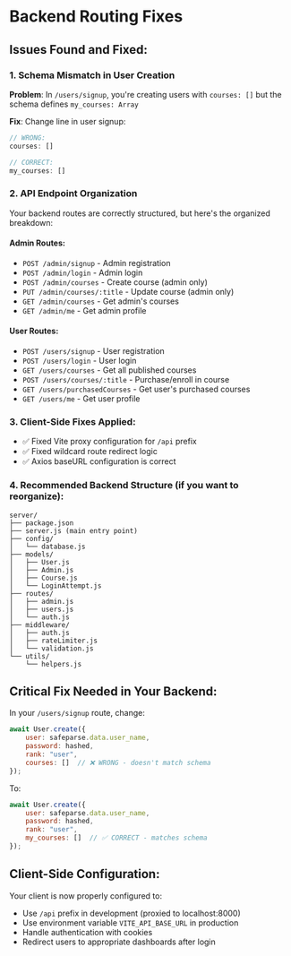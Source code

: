 # Backend Routing Fixes

## Issues Found and Fixed:

### 1. Schema Mismatch in User Creation
**Problem**: In `/users/signup`, you're creating users with `courses: []` but the schema defines `my_courses: Array`

**Fix**: Change line in user signup:
```javascript
// WRONG:
courses: []

// CORRECT:
my_courses: []
```

### 2. API Endpoint Organization
Your backend routes are correctly structured, but here's the organized breakdown:

#### Admin Routes:
- `POST /admin/signup` - Admin registration
- `POST /admin/login` - Admin login  
- `POST /admin/courses` - Create course (admin only)
- `PUT /admin/courses/:title` - Update course (admin only)
- `GET /admin/courses` - Get admin's courses
- `GET /admin/me` - Get admin profile

#### User Routes:
- `POST /users/signup` - User registration
- `POST /users/login` - User login
- `GET /users/courses` - Get all published courses
- `POST /users/courses/:title` - Purchase/enroll in course
- `GET /users/purchasedCourses` - Get user's purchased courses
- `GET /users/me` - Get user profile

### 3. Client-Side Fixes Applied:
- ✅ Fixed Vite proxy configuration for `/api` prefix
- ✅ Fixed wildcard route redirect logic
- ✅ Axios baseURL configuration is correct

### 4. Recommended Backend Structure (if you want to reorganize):

```
server/
├── package.json
├── server.js (main entry point)
├── config/
│   └── database.js
├── models/
│   ├── User.js
│   ├── Admin.js
│   ├── Course.js
│   └── LoginAttempt.js
├── routes/
│   ├── admin.js
│   ├── users.js
│   └── auth.js
├── middleware/
│   ├── auth.js
│   ├── rateLimiter.js
│   └── validation.js
└── utils/
    └── helpers.js
```

## Critical Fix Needed in Your Backend:

In your `/users/signup` route, change:
```javascript
await User.create({
    user: safeparse.data.user_name,
    password: hashed,
    rank: "user",
    courses: []  // ❌ WRONG - doesn't match schema
});
```

To:
```javascript
await User.create({
    user: safeparse.data.user_name,
    password: hashed,
    rank: "user",
    my_courses: []  // ✅ CORRECT - matches schema
});
```

## Client-Side Configuration:
Your client is now properly configured to:
- Use `/api` prefix in development (proxied to localhost:8000)
- Use environment variable `VITE_API_BASE_URL` in production
- Handle authentication with cookies
- Redirect users to appropriate dashboards after login
